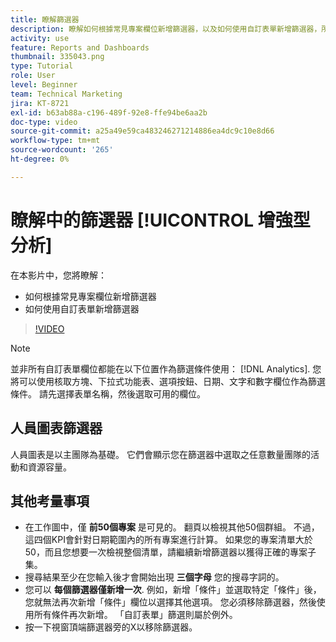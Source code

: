 ```yaml
---
title: 瞭解篩選器
description: 瞭解如何根據常見專案欄位新增篩選器，以及如何使用自訂表單新增篩選器，所有這些都在 [!UICONTROL 增強型分析].
activity: use
feature: Reports and Dashboards
thumbnail: 335043.png
type: Tutorial
role: User
level: Beginner
team: Technical Marketing
jira: KT-8721
exl-id: b63ab88a-c196-489f-92e8-ffe94be6aa2b
doc-type: video
source-git-commit: a25a49e59ca483246271214886ea4dc9c10e8d66
workflow-type: tm+mt
source-wordcount: '265'
ht-degree: 0%

---
```


# 瞭解中的篩選器 [!UICONTROL 增強型分析]

在本影片中，您將瞭解：

* 如何根據常見專案欄位新增篩選器
* 如何使用自訂表單新增篩選器

>[!VIDEO](https://video.tv.adobe.com/v/335043/?quality=12&learn=on)

>[!NOTE]
>
>並非所有自訂表單欄位都能在以下位置作為篩選條件使用： [!DNL Analytics]. 您將可以使用核取方塊、下拉式功能表、選項按鈕、日期、文字和數字欄位作為篩選條件。 請先選擇表單名稱，然後選取可用的欄位。

## 人員圖表篩選器

人員圖表是以主團隊為基礎。 它們會顯示您在篩選器中選取之任意數量團隊的活動和資源容量。

## 其他考量事項

* 在工作圖中，僅 **前50個專案** 是可見的。 翻頁以檢視其他50個群組。 不過，這四個KPI會針對日期範圍內的所有專案進行計算。 如果您的專案清單大於50，而且您想要一次檢視整個清單，請繼續新增篩選器以獲得正確的專案子集。
* 搜尋結果至少在您輸入後才會開始出現 **三個字母** 您的搜尋字詞的。
* 您可以 **每個篩選器僅新增一次**. 例如，新增「條件」並選取特定「條件」後，您就無法再次新增「條件」欄位以選擇其他選項。 您必須移除篩選器，然後使用所有條件再次新增。 「自訂表單」篩選則屬於例外。
* 按一下視窗頂端篩選器旁的X以移除篩選器。
